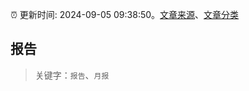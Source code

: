 :alarm_clock: 更新时间: 2024-09-05 09:38:50。[文章来源](/README.md)、[文章分类](/TAGS.md)

## 报告


> 关键字：`报告`、`月报`



